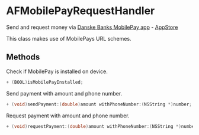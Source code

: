 AFMobilePayRequestHandler
=======================

Send and request money via [Danske Banks MobilePay app](http://www.danskebank.dk/da-dk/privat/selvbetjening/produkter/pages/mobilepay.aspx) - [AppStore](https://itunes.apple.com/dk/app/mobilepay-by-danske-bank/id624499138)

This class makes use of MobilePays URL schemes.


## Methods

Check if MobilePay is installed on device.

```objectivec
+ (BOOL)isMobilePayInstalled;
```

Send payment with amount and phone number.

```objectivec
+ (void)sendPayment:(double)amount withPhoneNumber:(NSString *)number;
```

Request payment with amount and phone number.

```objectivec
+ (void)requestPayment:(double)amount withPhoneNumber:(NSString *)number;
```
